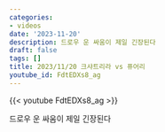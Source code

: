 ```yaml
---
categories:
- videos
date: '2023-11-20'
description: 드로우 운 싸움이 제일 긴장된다
draft: false
tags: []
title: 2023/11/20 크샤트리라 vs 퓨어리
youtube_id: FdtEDXs8_ag
---
```



{{< youtube FdtEDXs8_ag >}}

드로우 운 싸움이 제일 긴장된다
